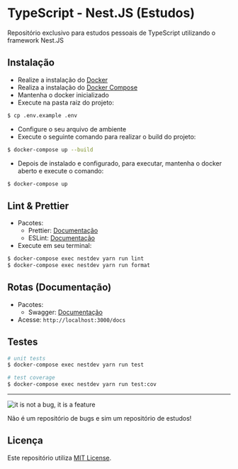 # TypeScript - Nest.JS (Estudos)

Repositório exclusivo para estudos pessoais de TypeScript utilizando o framework Nest.JS

## Instalação

- Realize a instalação do [Docker](https://docs.docker.com/engine/install/)
- Realiza a instalação do [Docker Compose](https://docs.docker.com/compose/install/)
- Mantenha o docker inicializado
- Execute na pasta raiz do projeto:
```bash
$ cp .env.example .env
```

- Configure o seu arquivo de ambiente
- Execute o seguinte comando para realizar o build do projeto:

```bash
$ docker-compose up --build
```

- Depois de instalado e configurado, para executar, mantenha o docker aberto e execute o comando:

```bash
$ docker-compose up
```

## Lint & Prettier

- Pacotes:
    - Prettier: [Documentação](https://prettier.io/docs/en/index.html)
    - ESLint: [Documentação](https://eslint.org/docs/user-guide/getting-started)
- Execute em seu terminal:
```bash
$ docker-compose exec nestdev yarn run lint
$ docker-compose exec nestdev yarn run format
```

## Rotas (Documentação)

- Pacotes:
    - Swagger: [Documentação](https://docs.nestjs.com/openapi/introduction)
- Acesse: `http://localhost:3000/docs`

## Testes

```bash
# unit tests
$ docker-compose exec nestdev yarn run test

# test coverage
$ docker-compose exec nestdev yarn run test:cov
```

---

![it is not a bug, it is a feature](https://media.giphy.com/media/1afuwyOsr5E8X9CuRV/giphy.gif)

Não é um repositório de bugs e sim um repositório de estudos!

## Licença

Este repositório utiliza [MIT License](https://docs.nestjs.com/support).